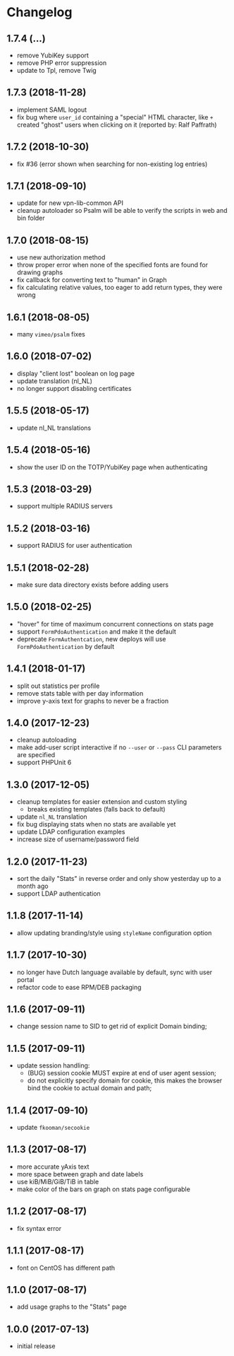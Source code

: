 # Changelog

## 1.7.4 (...)
- remove YubiKey support
- remove PHP error suppression
- update to Tpl, remove Twig

## 1.7.3 (2018-11-28)
- implement SAML logout
- fix bug where `user_id` containing a "special" HTML character, like `+` 
  created "ghost" users when clicking on it (reported by: Ralf Paffrath)

## 1.7.2 (2018-10-30)
- fix #36 (error shown when searching for non-existing log entries)

## 1.7.1 (2018-09-10)
- update for new vpn-lib-common API
- cleanup autoloader so Psalm will be able to verify the scripts in web and bin
  folder

## 1.7.0 (2018-08-15)
- use new authorization method
- throw proper error when none of the specified fonts are found for drawing
  graphs
- fix callback for converting text to "human" in Graph
- fix calculating relative values, too eager to add return types, they were 
  wrong

## 1.6.1 (2018-08-05)
- many `vimeo/psalm` fixes

## 1.6.0 (2018-07-02)
- display "client lost" boolean on log page
- update translation (nl_NL)
- no longer support disabling certificates

## 1.5.5 (2018-05-17)
- update nl_NL translations

## 1.5.4 (2018-05-16)
- show the user ID on the TOTP/YubiKey page when authenticating

## 1.5.3 (2018-03-29)
- support multiple RADIUS servers

## 1.5.2 (2018-03-16)
- support RADIUS for user authentication

## 1.5.1 (2018-02-28)
- make sure data directory exists before adding users

## 1.5.0 (2018-02-25)
- "hover" for time of maximum concurrent connections on stats page
- support `FormPdoAuthentication` and make it the default
- deprecate `FormAuthentcation`, new deploys will use `FormPdoAuthentication` 
  by default

## 1.4.1 (2018-01-17)
- split out statistics per profile
- remove stats table with per day information
- improve y-axis text for graphs to never be a fraction

## 1.4.0 (2017-12-23)
- cleanup autoloading
- make add-user script interactive if no `--user` or `--pass` CLI parameters
  are specified
- support PHPUnit 6

## 1.3.0 (2017-12-05)
- cleanup templates for easier extension and custom styling
  - breaks existing templates (falls back to default)
- update `nl_NL` translation
- fix bug displaying stats when no stats are available yet
- update LDAP configuration examples
- increase size of username/password field

## 1.2.0 (2017-11-23)
- sort the daily "Stats" in reverse order and only show yesterday up to a 
  month ago
- support LDAP authentication

## 1.1.8 (2017-11-14)
- allow updating branding/style using `styleName` configuration option

## 1.1.7 (2017-10-30)
- no longer have Dutch language available by default, sync with user portal
- refactor code to ease RPM/DEB packaging

## 1.1.6 (2017-09-11)
- change session name to SID to get rid of explicit Domain binding;

## 1.1.5 (2017-09-11)
- update session handling:
  - (BUG) session cookie MUST expire at end of user agent session;
  - do not explicitly specify domain for cookie, this makes the 
    browser bind the cookie to actual domain and path;

## 1.1.4 (2017-09-10)
- update `fkooman/secookie`

## 1.1.3 (2017-08-17)
- more accurate yAxis text
- more space between graph and date labels
- use kiB/MiB/GiB/TiB in table
- make color of the bars on graph on stats page configurable

## 1.1.2 (2017-08-17)
- fix syntax error

## 1.1.1 (2017-08-17)
- font on CentOS has different path

## 1.1.0 (2017-08-17)
- add usage graphs to the "Stats" page

## 1.0.0 (2017-07-13)
- initial release
